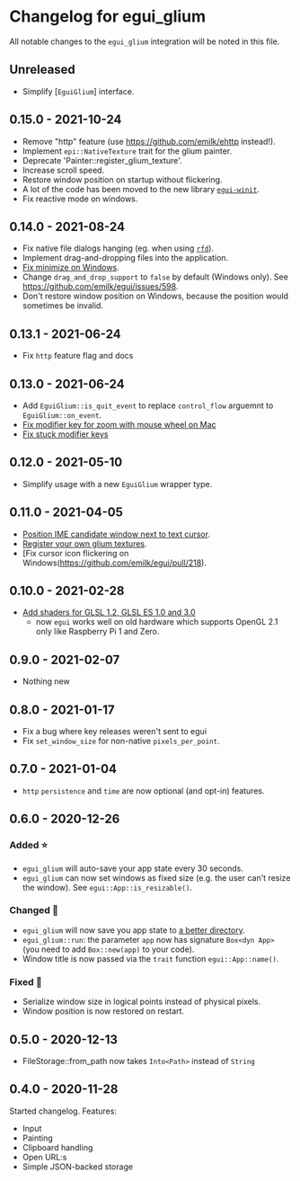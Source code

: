 # Changelog for egui_glium
All notable changes to the `egui_glium` integration will be noted in this file.


## Unreleased
* Simplify [`EguiGlium`] interface.


## 0.15.0 - 2021-10-24
* Remove "http" feature (use https://github.com/emilk/ehttp instead!).
* Implement `epi::NativeTexture` trait for the glium painter.
* Deprecate 'Painter::register_glium_texture'.
* Increase scroll speed.
* Restore window position on startup without flickering.
* A lot of the code has been moved to the new library [`egui-winit`](https://github.com/emilk/egui/tree/master/egui-winit).
* Fix reactive mode on windows.


## 0.14.0 - 2021-08-24
* Fix native file dialogs hanging (eg. when using [`rfd`](https://github.com/PolyMeilex/rfd)).
* Implement drag-and-dropping files into the application.
* [Fix minimize on Windows](https://github.com/emilk/egui/issues/518).
* Change `drag_and_drop_support` to `false` by default (Windows only). See <https://github.com/emilk/egui/issues/598>.
* Don't restore window position on Windows, because the position would sometimes be invalid.


## 0.13.1 - 2021-06-24
* Fix `http` feature flag and docs


## 0.13.0 - 2021-06-24
* Add `EguiGlium::is_quit_event` to replace `control_flow` arguemnt to `EguiGlium::on_event`.
* [Fix modifier key for zoom with mouse wheel on Mac](https://github.com/emilk/egui/issues/401)
* [Fix stuck modifier keys](https://github.com/emilk/egui/pull/479)


## 0.12.0 - 2021-05-10
* Simplify usage with a new `EguiGlium` wrapper type.


## 0.11.0 - 2021-04-05
* [Position IME candidate window next to text cursor](https://github.com/emilk/egui/pull/258).
* [Register your own glium textures](https://github.com/emilk/egui/pull/226).
* [Fix cursor icon flickering on Windows(https://github.com/emilk/egui/pull/218).


## 0.10.0 - 2021-02-28
* [Add shaders for GLSL 1.2, GLSL ES 1.0 and 3.0](https://github.com/emilk/egui/pull/187)
  - now `egui` works well on old hardware which supports OpenGL 2.1 only like Raspberry Pi 1 and Zero.


## 0.9.0 - 2021-02-07
* Nothing new


## 0.8.0 - 2021-01-17
* Fix a bug where key releases weren't sent to egui
* Fix `set_window_size` for non-native `pixels_per_point`.


## 0.7.0 - 2021-01-04
* `http` `persistence` and `time` are now optional (and opt-in) features.


## 0.6.0 - 2020-12-26
### Added ⭐
* `egui_glium` will auto-save your app state every 30 seconds.
* `egui_glium` can now set windows as fixed size (e.g. the user can't resize the window). See `egui::App::is_resizable()`.

### Changed 🔧
* `egui_glium` will now save you app state to [a better directory](https://docs.rs/directories-next/2.0.0/directories_next/struct.ProjectDirs.html#method.data_dir).
* `egui_glium::run`: the parameter `app` now has signature `Box<dyn App>` (you need to add `Box::new(app)` to your code).
* Window title is now passed via the `trait` function `egui::App::name()`.

### Fixed 🐛
* Serialize window size in logical points instead of physical pixels.
* Window position is now restored on restart.


## 0.5.0 - 2020-12-13
* FileStorage::from_path now takes `Into<Path>` instead of `String`


## 0.4.0 - 2020-11-28
Started changelog. Features:

* Input
* Painting
* Clipboard handling
* Open URL:s
* Simple JSON-backed storage
